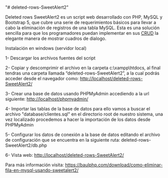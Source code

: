 
  <p dir="auto">"# deleted-rows-SweetAlert2"</p>
  <p dir="auto">Deleted rows SweetAlert2 es un script web desarrollado con PHP, MySQL y Bootstrap 5, que cubre una serie de  requerimientos básicos para llevar a cabo la eliminación de registros de una tabla MySQL. Esta es  una solución sencilla  para que los programadores puedan implementar en sus <a href="https://baulphp.com/%E2%96%B7-crud-php-pdo-bootstrap-modal-ejemplo-completo/">CRUD</a> la elegante manera de mostrar cuadros de dialogo.</p>
  <p dir="auto">Instalación en windows (servidor local)</p>
  <p dir="auto">1- Descargar los archivos fuentes del script</p>
  <p dir="auto">2- Copiar y descomprimir el archivo en la carpeta   c:\xampp\htdocs, al final tendras una carpeta llamada &ldquo;deleted-rows-SweetAlert2&rdquo;, a   la cual podrás acceder desde el navegador como: <a href="http://localhost/deleted-rows-SweetAlert2/">http://localhost/deleted-rows-SweetAlert2/</a></p>
  <p dir="auto">3- Crear una base de datos usando PHPMyAdmin accediendo a la url siguiente: <a href="http://localhost/phpmyadmin/">http://localhost/phpmyadmin/</a></p>
  <p dir="auto">4- Importar las tablas de la base de datos para ello vamos   a buscar el archivo "database/clientes.sql" en el directorio root de nuestro   sistema, una vez localizado procedemos a hacer la importación de los   datos desde PHPMyAdmin</p>
  <p dir="auto">5- Configurar los datos de conexión a la base de datos   editando el archivo de configuración que se encuentra en la siguiente   ruta: deleted-rows-SweetAlert2/db.php</p>
  <p dir="auto">6- Vista web: <a href="http://localhost/deleted-rows-SweetAlert2/" rel="nofollow">http://localhost/deleted-rows-SweetAlert2/</a></p>
 
  <p dir="auto">Para más información visita: <a href="https://baulphp.com/download/como-eliminar-fila-en-mysql-usando-sweetalert2/">https://baulphp.com/download/como-eliminar-fila-en-mysql-usando-sweetalert2/</a></p>
